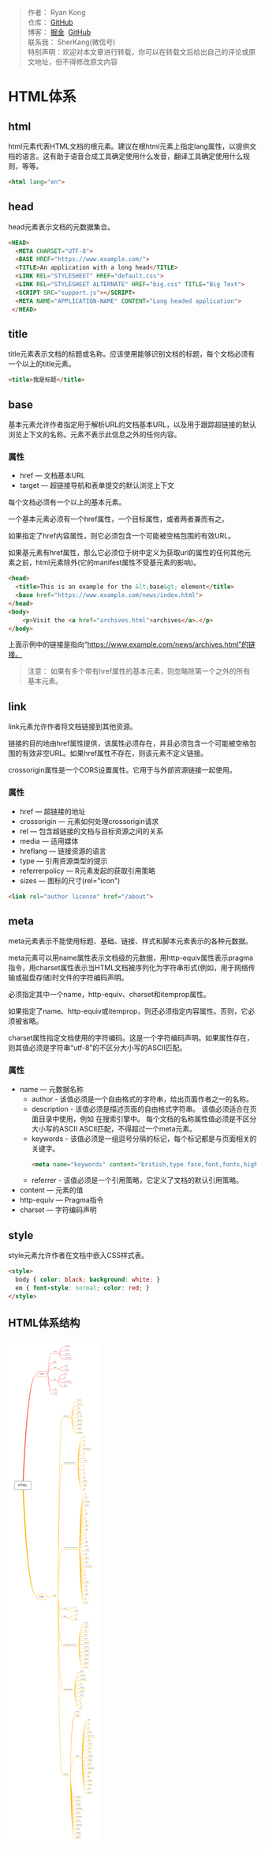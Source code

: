> 作者： Ryan Kong<br>
> 仓库： [GitHub](https://github.com/stormkang)<br>
> 博客： [掘金](https://juejin.im/user/5ca05e1be51d4510864bf059/posts) &nbsp;[GitHub](https://github.com/stormkang/study-blog)<br>
> 联系我： SherKang(微信号)<br>
> 特别声明：欢迎对本文章进行转载，你可以在转载文后给出自己的评论或原文地址，但不得修改原文内容

# HTML体系

## html
html元素代表HTML文档的根元素。建议在根html元素上指定lang属性，以提供文档的语言。这有助于语音合成工具确定使用什么发音，翻译工具确定使用什么规则，等等。
```html
<html lang="en">
```

## head
head元素表示文档的元数据集合。
```html
<HEAD>
  <META CHARSET="UTF-8">
  <BASE HREF="https://www.example.com/">
  <TITLE>An application with a long head</TITLE>
  <LINK REL="STYLESHEET" HREF="default.css">
  <LINK REL="STYLESHEET ALTERNATE" HREF="big.css" TITLE="Big Text">
  <SCRIPT SRC="support.js"></SCRIPT>
  <META NAME="APPLICATION-NAME" CONTENT="Long headed application">
 </HEAD>
```

## title
title元素表示文档的标题或名称。应该使用能够识别文档的标题，每个文档必须有一个以上的title元素。
```html
<title>我是标题</title>
```

## base
基本元素允许作者指定用于解析URL的文档基本URL，以及用于跟踪超链接的默认浏览上下文的名称。元素不表示此信息之外的任何内容。

### 属性
- href — 文档基本URL
- target — 超链接导航和表单提交的默认浏览上下文

每个文档必须有一个以上的基本元素。

一个基本元素必须有一个href属性，一个目标属性，或者两者兼而有之。

如果指定了href内容属性，则它必须包含一个可能被空格包围的有效URL。

如果基元素有href属性，那么它必须位于树中定义为获取url的属性的任何其他元素之前，html元素除外(它的manifest属性不受基元素的影响)。
```html
<head>
  <title>This is an example for the &lt;base&gt; element</title>
  <base href="https://www.example.com/news/index.html">
</head>
<body>
    <p>Visit the <a href="archives.html">archives</a>.</p>
</body>
```
上面示例中的链接是指向“https://www.example.com/news/archives.html”的链接。
> 注意： 如果有多个带有href属性的基本元素，则忽略除第一个之外的所有基本元素。

## link
link元素允许作者将文档链接到其他资源。

链接的目的地由href属性提供，该属性必须存在，并且必须包含一个可能被空格包围的有效非空URL。如果href属性不存在，则该元素不定义链接。

crossorigin属性是一个CORS设置属性。它用于与外部资源链接一起使用。

### 属性
- href — 超链接的地址
- crossorigin — 元素如何处理crossorigin请求
- rel — 包含超链接的文档与目标资源之间的关系
- media — 适用媒体
- hreflang — 链接资源的语言
- type — 引用资源类型的提示
- referrerpolicy — R元素发起的获取引用策略
- sizes — 图标的尺寸(rel="icon")
```html
<link rel="author license" href="/about">
```

## meta
meta元素表示不能使用标题、基础、链接、样式和脚本元素表示的各种元数据。

meta元素可以用name属性表示文档级的元数据，用http-equiv属性表示pragma指令，用charset属性表示当HTML文档被序列化为字符串形式(例如，用于网络传输或磁盘存储)时文件的字符编码声明。

必须指定其中一个name，http-equiv、charset和itemprop属性。

如果指定了name、http-equiv或itemprop，则还必须指定内容属性。否则，它必须被省略。

charset属性指定文档使用的字符编码。这是一个字符编码声明。如果属性存在，则其值必须是字符串“utf-8”的不区分大小写的ASCII匹配。

### 属性
- name — 元数据名称
    - author - 该值必须是一个自由格式的字符串，给出页面作者之一的名称。
    - description - 该值必须是描述页面的自由格式字符串。 该值必须适合在页面目录中使用，例如 在搜索引擎中。 每个文档的名称属性值必须是不区分大小写的ASCII ASCII匹配，不得超过一个meta元素。
    - keywords - 该值必须是一组逗号分隔的标记，每个标记都是与页面相关的关键字。
        ```html
        <meta name="keywords" content="british,type face,font,fonts,highway,highways">
        ```
    - referrer - 该值必须是一个引用策略，它定义了文档的默认引用策略。
- content — 元素的值
- http-equiv — Pragma指令
- charset — 字符编码声明

## style
style元素允许作者在文档中嵌入CSS样式表。
```html
<style>
  body { color: black; background: white; }
  em { font-style: normal; color: red; }
</style>
```

## HTML体系结构
![HTML体系结构](../images/html-full.png)